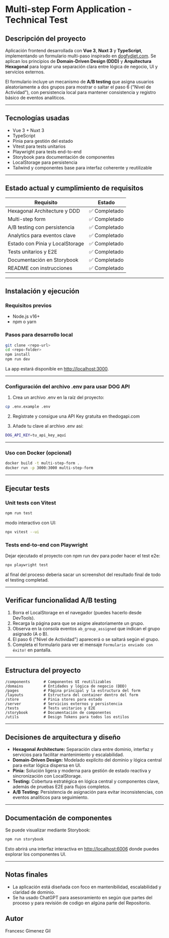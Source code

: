 # Multi-step Form Application - Technical Test

## Descripción del proyecto

Aplicación frontend desarrollada con **Vue 3**, **Nuxt 3** y **TypeScript**, implementando un formulario multi-paso inspirado en [dogfydiet.com](https://dogfydiet.com). Se aplican los principios de **Domain-Driven Design (DDD)** y **Arquitectura Hexagonal** para lograr una separación clara entre lógica de negocio, UI y servicios externos.

El formulario incluye un mecanismo de **A/B testing** que asigna usuarios aleatoriamente a dos grupos para mostrar o saltar el paso 6 ("Nivel de Actividad"), con persistencia local para mantener consistencia y registro básico de eventos analíticos.

---

## Tecnologías usadas

- Vue 3 + Nuxt 3
- TypeScript
- Pinia para gestión del estado
- Vitest para tests unitarios
- Playwright para tests end-to-end
- Storybook para documentación de componentes
- LocalStorage para persistencia
- Tailwind y componentes base para interfaz coherente y reutilizable

---

## Estado actual y cumplimiento de requisitos

| Requisito                       | Estado        |
| ------------------------------- | ------------- |
| Hexagonal Architecture y DDD    | ✅ Completado |
| Multi-step form                 | ✅ Completado |
| A/B testing con persistencia    | ✅ Completado |
| Analytics para eventos clave    | ✅ Completado |
| Estado con Pinia y LocalStorage | ✅ Completado |
| Tests unitarios y E2E           | ✅ Completado |
| Documentación en Storybook      | ✅ Completado |
| README con instrucciones        | ✅ Completado |

---

## Instalación y ejecución

### Requisitos previos

- Node.js v16+
- npm o yarn

### Pasos para desarrollo local

```bash
git clone <repo-url>
cd <repo-folder>
npm install
npm run dev
```

La app estará disponible en [http://localhost:3000](http://localhost:3000).

---

### Configuración del archivo .env para usar DOG API

1. Crea un archivo .env en la raíz del proyecto:

```bash
cp .env.example .env
```

2. Regístrate y consigue una API Key gratuita en thedogapi.com

3. Añade tu clave al archivo .env así:

```bash
DOG_API_KEY=tu_api_key_aquí
```

---

### Uso con Docker (opcional)

```bash
docker build -t multi-step-form .
docker run -p 3000:3000 multi-step-form
```

---

## Ejecutar tests

### Unit tests con Vitest

```bash
npm run test
```

modo interactivo con UI:

```bash
npx vitest --ui
```

### Tests end-to-end con Playwright

Dejar ejecutado el proyecto con npm run dev para poder hacer el test e2e:

```bash
npx playwright test
```

al final del proceso deberia sacar un screenshot del resultado final de todo el testing completad.

---

## Verificar funcionalidad A/B testing

1. Borra el LocalStorage en el navegador (puedes hacerlo desde DevTools).
2. Recarga la página para que se asigne aleatoriamente un grupo.
3. Observa en la consola eventos `ab_group_assigned` que indican el grupo asignado (A o B).
4. El paso 6 ("Nivel de Actividad") aparecerá o se saltará según el grupo.
5. Completa el formulario para ver el mensaje `Formulario enviado con éxito!` en pantalla.

---

## Estructura del proyecto

```
/components      # Componentes UI reutilizables
/domains         # Entidades y lógica de negocio (DDD)
/pages           # Página principal y la estructura del form
/layouts         # Estructura del container dentro del form
/store           # Pinia stores para estado
/server          # Servicios externos y persistencia
/tests           # Tests unitarios y E2E
/storybook       # Documentación de componentes
/utils           # Design Tokens para todos los estilos
```

---

## Decisiones de arquitectura y diseño

- **Hexagonal Architecture:** Separación clara entre dominio, interfaz y servicios para facilitar mantenimiento y escalabilidad.
- **Domain-Driven Design:** Modelado explícito del dominio y lógica central para evitar lógica dispersa en UI.
- **Pinia:** Solución ligera y moderna para gestión de estado reactiva y sincronización con LocalStorage.
- **Testing:** Cobertura estratégica en lógica central y componentes clave, además de pruebas E2E para flujos completos.
- **A/B Testing:** Persistencia de asignación para evitar inconsistencias, con eventos analíticos para seguimiento.

---

## Documentación de componentes

Se puede visualizar mediante Storybook:

```bash
npm run storybook
```

Esto abrirá una interfaz interactiva en [http://localhost:6006](http://localhost:6006) donde puedes explorar los componentes UI.

---

## Notas finales

- La aplicación está diseñada con foco en mantenibilidad, escalabilidad y claridad de dominio.
- Se ha usado ChatGPT para asesoramiento en según que partes del proceso y para revisión de codigo en algúna parte del Repositorio.

## Autor

Francesc Gimenez Gil
